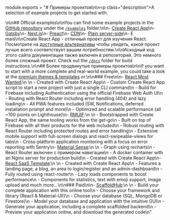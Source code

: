 module.exports = "# Примеры проектов\n\n<p class=\"description\">A selection of example projects to get started with.</p>\n\n## Official examples\n\nYou can find some example projects in the [GitHub repository](https://github.com/Foso/material-ui) under the [`/examples`](https://github.com/Foso/material-ui/tree/master/examples) folder:\n\n- [Create React App](https://github.com/Foso/material-ui/tree/master/examples/create-react-app)\n- [Gatsby](https://github.com/Foso/material-ui/tree/master/examples/gatsby)\n- [Next.js](https://github.com/Foso/material-ui/tree/master/examples/nextjs)\n- [Preact](https://github.com/Foso/material-ui/tree/master/examples/preact)\n- [CDN](https://github.com/Foso/material-ui/tree/master/examples/cdn)\n- [Plain server-side](https://github.com/Foso/material-ui/tree/master/examples/ssr)\n- E mais\n\nCreate React App - отличный проект для изучения React. Посмотрите на [доступные альтернативы](https://github.com/facebook/create-react-app/blob/master/README.md#popular-alternatives) чтобы увидеть, какой проект лучше всего соответствует вашим потребностям.\n\nИсходный код этого сайта документации также включен в репозиторий. Это немного более сложный проект. Check out the [`/docs`](https://github.com/Foso/material-ui/tree/master/docs) folder for build instructions.\n\n## Более продвинутые примеры проектов\n\nIf you want to start with a more complete and real-world example, you could take a look at the [premium themes & templates](https://themes.material-ui.com/) or:\n\n### Free\n\n- [React Most Wanted](https://github.com/TarikHuber/react-most-wanted):\n    \n  - Created with Create React App\n  - Custom Create React App script to start a new project with just a single CLI command\n  - Build for Firebase including Authentication using the official Firebase Web Auth UI\n  - Routing with React Router including error handling (404) and lazy loading\n  - All PWA features included (SW, Notifications, deferred installation prompt and more)\n  - Optimized and scalable performance (all ~100 points on Lighthouse)\n- [RMUIF](https://github.com/phoqe/rmuif):\n    \n  - Bootstrapped with Create React App, the same tooling works from the get-go\n  - Built on top of Firebase with all their products for the web included\n  - Robust routing with React Router including protected routes and error handling\n  - Extensive mobile support with full-screen dialogs and react-swipeable-views for tabs\n  - Cross-platform application monitoring with a focus on error reporting with Sentry\n- [Material Sense](https://github.com/alexanmtz/material-sense):\n    \n  - Graph using recharts\n  - React Router включен с примером навигации\n  - A docker container with an Nginx server for production build\n  - Created with Create React App\n- [React SaaS Template](https://github.com/dunky11/react-saas-template):\n    \n  - Created with Create React App\n  - Features a landing page, a blog, an area to login/register and an admin-dashboard\n  - Fully routed using react-router\n  - Lazy loads components to boost performance\n  - Components for statistics, text with emoji support, image upload and much more...\n\n### Paid\n\n- [ScaffoldHub](https://scaffoldhub.io/?partner=1):\n    \n  - Build your complete application with this online tool\n  - Choose your framework and library (React & Material-UI!)\n  - Choose your database (SQL, MongoDB or Firestore)\n  - Model your database and application with the intuitive GUI\n  - Generate your application, including a complete scaffolded backend\n  - Preview your application online, and download the generated code\n"